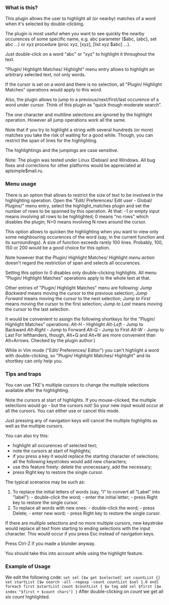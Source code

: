 

### What is this?

This plugin allows the user to highlight all (or nearby) matches of a word when it's selected by double-clicking.

The plugin is most useful when you want to see quickly the nearby occurences of some specific name, e.g. abc parameter ($abc, {abc}, set abc ...) or xyz procedure (proc xyz, [xyz], [list xyz $abc] ...).

Just double-click on a word "abc" or "xyz" to highlight it throughout the text.

"Plugin/ Highlight Matches/ Highlight" menu entry allows to highlight an arbitrary selected text, not only words.

If the cursor is set on a word and there is no selection, all "Plugin/ Highlight Matches" operations would apply to this word.

Also, the plugin allows to jump to a previous/next/first/last occurence of a word under cursor. Think of this plugin as "quick though moderate search".

The one character and multiline selections are ignored by the highlight operation. However all jump operations work all the same.

Note that if you try to highlight a string with several hundreds (or more) matches you take the risk of waiting for a good while. Though, you can restrict the span of lines for the highlighting.

The highlightings and the jumpings are case sensitive.

Note:
The plugin was tested under Linux (Debian) and Windows. All bug fixes and corrections for other platforms would be appreciated at aplsimple$mail.ru.


### Menu usage

There is an option that allows to restrict the size of text to be involved in the highlighting operation. Open the "Edit/ Preferences/ Edit user - Global/ Plugins/" menu entry, select the highlight_matches plugin and set the number of rows to be spanned by this operation. At that:
   -1 or empty input means involving all rows to be highlighted;
   0 means "no rows" which disables the plugin;
   N>0 means involving N rows around the cursor.

This option allows to quicken the highlighting when you want to view only some neighbouring occurences of the word (say, in the current function and its surroundings). A size of function exceeds rarely 100 lines. Probably, 100, 150 or 200 would be a good choice for this option.

Note however that the Plugin/ Highlight Matches/ Highlight *menu action* doesn't regard the restriction of span and selects all occurences.

Setting this option to 0 disables only double-clicking highlights. All menu "Plugin/ Highlight Matches" operations apply to the whole text at that.

Other entries of "Plugin/ Highlight Matches" menu are following:
  *Jump Backward* means moving the cursor to the previous selection;
  *Jump Forward*  means moving the cursor to the next selection;
  *Jump to First* means moving the cursor to the first selection;
  *Jump to Last*  means moving the cursor to the last selection.

It would be convenient to assign the following shortkeys for the "Plugin/ Highlight Matches" operations:
  *Alt-H*     - Highlight
  *Alt-Left*  - Jump to Backward
  *Alt-Right* - Jump to Forward
  *Alt-Q*     - Jump to First
  *Alt-W*     - Jump to Last
For lefthanders, though, Alt+Q and Alt+W are more convenient than Alt+Arrows. Checked by the plugin author:)

While in Vim mode ("Edit/ Preferences/ Editor") you can't highlight a word with double-clicking, so "Plugin/ Highlight Matches/ Highlight" and its shortkey can only help you.


### Tips and traps

You can use TKE's multiple cursors to change the multiple selections available after the highlighting.

Note the cursors at start of highlights. If you mouse-clicked, the multiple selections would go - but the cursors not! So your new input would occur at all the cursors. You can either use or cancel this mode.

Just pressing any of navigation keys will cancel the multiple highlights as well as the multiple cursors.

You can also try this:
  - highlight all occurences of selected text;
  - note the cursors at start of highlights;
  - if you press a key it would replace the starting character of selections; all the following keystrokes would add new characters;
  - use this feature freely: delete the unnecessary, add the necessary;
  - press Right key to restore the single cursor.

The typical scenarios may be such as:
  1. To replace the initial letters of words (say, "l" to convert all "Label" into "label"):
    - double-click the word;
    - enter the initial letter;
    - press Right key to restore the single cursor.
  2. To replace all words with new ones:
    - double-click the word;
    - press Delete;
    - enter new word;
    - press Right key to restore the single cursor.

If there are multiple selections and no more multiple cursors, new keystroke would replace all text from starting to ending selections with the input character. This would occur if you press Esc instead of navigation keys.

Press Ctrl-Z if you made a blunder anyway.

You should take this into account while using the highlight feature.


### Example of Usage

We edit the following code:
`
    set sel [$w get $selected]
    set countList {}
    set startList [$w search -all -regexp -count countList $sel 1.0 end]
    foreach first $startList count $countList {
       $w tag add sel $first [$w index "$first + $count chars"]
    }
`
After double-clicking on *count* we get all six *count* highlighted.

